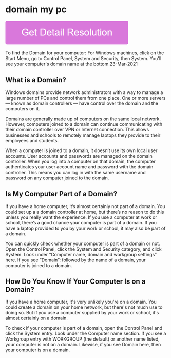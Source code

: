 # domain my pc

[![domain my pc](gett-stateed.png)](https://github.com/windowsreport/domain.my.pc/)

To find the Domain for your computer: For Windows machines, click on the Start Menu, go to Control Panel, System and Security, then System. You'll see your computer's domain name at the bottom.23-Mar-2021

## What is a Domain?

Windows domains provide network administrators with a way to manage a large number of PCs and control them from one place. One or more servers — known as domain controllers — have control over the domain and the computers on it.

Domains are generally made up of computers on the same local network. However, computers joined to a domain can continue communicating with their domain controller over VPN or Internet connection. This allows businesses and schools to remotely manage laptops they provide to their employees and students.

When a computer is joined to a domain, it doesn’t use its own local user accounts. User accounts and passwords are managed on the domain controller. When you log into a computer on that domain, the computer authenticates your user account name and password with the domain controller. This means you can log in with the same username and password on any computer joined to the domain.

## Is My Computer Part of a Domain?

If you have a home computer, it’s almost certainly not part of a domain. You could set up a a domain controller at home, but there’s no reason to do this unless you really want the experience. If you use a computer at work or school, there’s a good chance your computer is part of a domain. If you have a laptop provided to you by your work or school, it may also be part of a domain.

You can quickly check whether your computer is part of a domain or not. Open the Control Panel, click the System and Security category, and click System. Look under “Computer name, domain and workgroup settings” here. If you see “Domain”: followed by the name of a domain, your computer is joined to a domain.

## How Do You Know If Your Computer Is on a Domain?

If you have a home computer, it's very unlikely you're on a domain. You could create a domain on your home network, but there's not much use to doing so. But if you use a computer supplied by your work or school, it's almost certainly on a domain.

To check if your computer is part of a domain, open the Control Panel and click the System entry. Look under the Computer name section. If you see a Workgroup entry with WORKGROUP (the default) or another name listed, your computer is not on a domain. Likewise, if you see Domain here, then your computer is on a domain.
